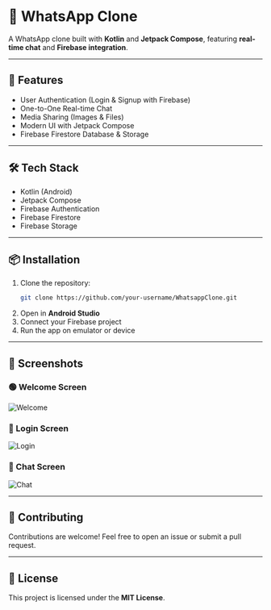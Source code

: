 # 📱 WhatsApp Clone

A WhatsApp clone built with **Kotlin** and **Jetpack Compose**, featuring **real-time chat** and **Firebase integration**.

---

## 🚀 Features
- User Authentication (Login & Signup with Firebase)
- One-to-One Real-time Chat
- Media Sharing (Images & Files)
- Modern UI with Jetpack Compose
- Firebase Firestore Database & Storage

---

## 🛠️ Tech Stack
- Kotlin (Android)
- Jetpack Compose
- Firebase Authentication
- Firebase Firestore
- Firebase Storage

---

## 📦 Installation

1. Clone the repository:
   ```bash
   git clone https://github.com/your-username/WhatsappClone.git
   ```
2. Open in **Android Studio**
3. Connect your Firebase project
4. Run the app on emulator or device

---

## 📸 Screenshots

### 🟢 Welcome Screen
![Welcome](screenshots/proj1.jpg)

### 🔐 Login Screen
![Login](screenshots/peoj3.jpg)

### 💬 Chat Screen
![Chat](screenshots/prij5.jpg)

---

## 🤝 Contributing
Contributions are welcome! Feel free to open an issue or submit a pull request.

---

## 📜 License
This project is licensed under the **MIT License**.
